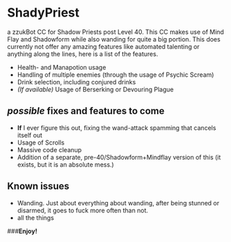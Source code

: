 # ShadyPriest

a zzukBot CC for Shadow Priests post Level 40. This CC makes use of Mind Flay and Shadowform while also wanding for quite a big portion.
This does currently not offer any amazing features like automated talenting or anything along the lines, here is a list of the features.

* Health- and Manapotion usage
* Handling of multiple enemies (through the usage of Psychic Scream)
* Drink selection, including conjured drinks
* *(If available)* Usage of Berserking or Devouring Plague

## *possible* fixes and features to come

* **If** I ever figure this out, fixing the wand-attack spamming that cancels itself out
* Usage of Scrolls
* Massive code cleanup
* Addition of a separate, pre-40/Shadowform+Mindflay version of this (it exists, but it is an absolute mess.)

## Known issues

* Wanding. Just about everything about wanding, after being stunned or disarmed, it goes to fuck more often than not.
* all the things

###**Enjoy!**
